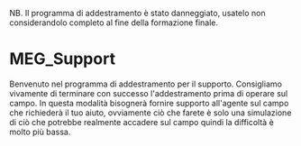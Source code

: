 NB. Il programma di addestramento è stato danneggiato, usatelo non considerandolo completo al fine della formazione finale.

# MEG_Support
Benvenuto nel programma di addestramento per il supporto.
Consigliamo vivamente di terminare con successo l'addestramento prima di operare sul campo.
In questa modalità bisognerà fornire supporto all'agente sul campo che richiederà il tuo aiuto, ovviamente ciò che farete è solo una simulazione di ciò che potrebbe realmente accadere sul campo quindi la difficoltà è molto più bassa.
